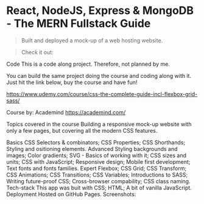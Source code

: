 # React, NodeJS, Express & MongoDB - The MERN Fullstack Guide

> Built and deployed a mock-up of a web hosting website.

> Check it out:

Code
This is a code along project. Therefore, not planned by me.

You can build the same project doing the course and coding along with it. Just hit the link below, buy the course and have fun!

https://www.udemy.com/course/css-the-complete-guide-incl-flexbox-grid-sass/

Course by: Academind
https://academind.com/

Topics covered in the course
Building a responsive mock-up website with only a few pages, but covering all the modern CSS features.

Basics
CSS Selectors & combinators;
CSS Properties;
CSS Shorthands;
Styling and ositioning elements.
Advanced
Styling backgrounds and images;
Color gradients;
SVG - Basics of working with it;
CSS sizes and units;
CSS with JavaScript;
Responsive design;
Mobile first development;
Text fonts and fonts families.
Expert
Flexbox;
CSS Grid;
CSS Transform;
CSS Animations;
CSS Transitions;
CSS Variables;
Introductions to SASS;
Writing future-proof CSS;
Cross-browser compability;
CSS class naming.
Tech-stack
This app was buit with
CSS;
HTML;
A bit of vanilla JavaScript.
Deployment
Hosted on GitHub Pages.
Screenshots:
